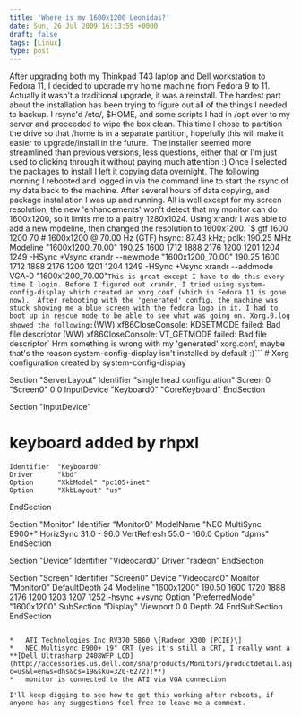 ```yaml
---
title: 'Where is my 1600x1200 Leonidas?'
date: Sun, 26 Jul 2009 16:13:55 +0000
draft: false
tags: [Linux]
type: post
---
```


After upgrading both my Thinkpad T43 laptop and Dell workstation to Fedora 11, I decided to upgrade my home machine from Fedora 9 to 11. Actually it wasn't a traditional upgrade, it was a reinstall. The hardest part about the installation has been trying to figure out all of the things I needed to backup. I rsync'd /etc/, $HOME, and some scripts I had in /opt over to my server and proceeded to wipe the box clean. This time I chose to partition the drive so that /home is in a separate partition, hopefully this will make it easier to upgrade/install in the future.  The installer seemed more streamlined than previous versions, less questions, either that or I'm just used to clicking through it without paying much attention :) Once I selected the packages to install I left it copying data overnight. The following morning I rebooted and logged in via the command line to start the rsync of my data back to the machine. After several hours of data copying, and package installation I was up and running. All is well except for my screen resolution, the new 'enhancements' won't detect that my monitor can do 1600x1200, so it limits me to a paltry 1280x1024. Using xrandr I was able to add a new modeline, then changed the resolution to 1600x1200. `$ gtf 1600 1200 70 # 1600x1200 @ 70.00 Hz (GTF) hsync: 87.43 kHz; pclk: 190.25 MHz Modeline "1600x1200_70.00" 190.25 1600 1712 1888 2176 1200 1201 1204 1249 -HSync +Vsync xrandr --newmode "1600x1200_70.00" 190.25 1600 1712 1888 2176 1200 1201 1204 1249 -HSync +Vsync xrandr --addmode VGA-0 "1600x1200_70.00"` This is great except I have to do this every time I login. Before I figured out xrandr, I tried using system-config-display which created an xorg.conf (which in Fedora 11 is gone now).  After rebooting with the 'generated' config, the machine was stuck showing me a blue screen with the fedora logo in it. I had to boot up in rescue mode to be able to see what was going on. Xorg.0.log showed the following: `(WW) xf86CloseConsole: KDSETMODE failed: Bad file descriptor (WW) xf86CloseConsole: VT_GETMODE failed: Bad file descriptor` Hrm something is wrong with my 'generated' xorg.conf, maybe that's the reason system-config-display isn't installed by default :)```
\# Xorg configuration created by system-config-display

Section "ServerLayout"
    Identifier     "single head configuration"
    Screen      0  "Screen0" 0 0
    InputDevice    "Keyboard0" "CoreKeyboard"
EndSection

Section "InputDevice"
# keyboard added by rhpxl
    Identifier  "Keyboard0"
    Driver      "kbd"
    Option      "XkbModel" "pc105+inet"
    Option      "XkbLayout" "us"
EndSection

Section "Monitor"
    Identifier   "Monitor0"
    ModelName    "NEC MultiSync E900+"
    HorizSync    31.0 - 96.0
    VertRefresh  55.0 - 160.0
    Option      "dpms"
EndSection

Section "Device"
    Identifier  "Videocard0"
    Driver      "radeon"
EndSection

Section "Screen"
    Identifier "Screen0"
    Device     "Videocard0"
    Monitor    "Monitor0"
    DefaultDepth     24
    Modeline "1600x1200"  190.50  1600 1720 1888 2176  1200 1203 1207 1252 -hsync +vsync
    Option "PreferredMode" "1600x1200"
    SubSection "Display"
        Viewport   0 0
        Depth     24
    EndSubSection
EndSection

```I wasn't in the mood to figure out the problem right then, so I did the obvious: mv xorg.conf dontusethisxorg\_conf and rebooted. This time it booted up to the gdm login screen, sadly at the crappy 1152x768 resolution. Right now I'm just staying logged in :) until I can figure out what the heck is wrong and how to specify the information properly in xorg.conf. **Hardware**

*   ATI Technologies Inc RV370 5B60 \[Radeon X300 (PCIE)\]
*   NEC Multisync E900+ 19" CRT (yes it's still a CRT, I really want a **[Dell Ultrasharp 2408WFP LCD](http://accessories.us.dell.com/sna/products/Monitors/productdetail.aspx?c=us&l=en&s=dhs&cs=19&sku=320-6272)!**)
*   monitor is connected to the ATI via VGA connection

I'll keep digging to see how to get this working after reboots, if anyone has any suggestions feel free to leave me a comment.
